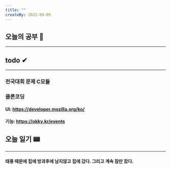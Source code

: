 ```yaml
---
title: ""
createBy: 2022-09-05
---
```

## 오늘의 공부 🎉
---
### 

## todo ✔
---
### 전국대회 문제 C모듈 
### 클론코딩
#### UI: https://developer.mozilla.org/ko/
#### 기능: https://okky.kr/events

## 오늘 일기 📟
---
#### 태풍 때문에 집에 방과후에 남지않고 집에 갔다. 그리고 계속 잠만 잤다.
<Comment/>